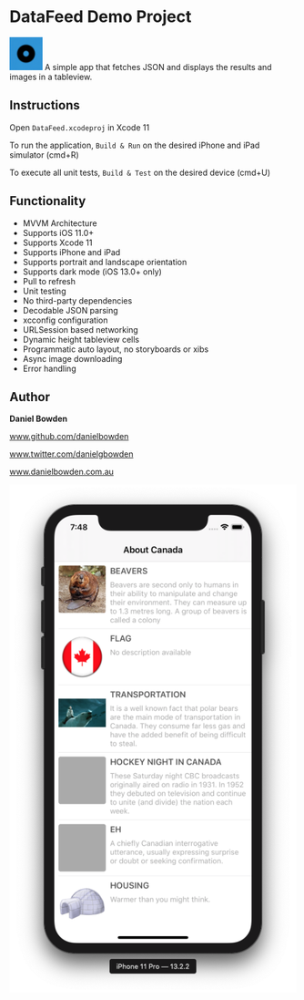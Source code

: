 # DataFeed Demo Project

![AppIcon](DataFeed/Resources/Assets.xcassets/AppIcon.appiconset/Icon-App-29x29@2x.png)
A simple app that fetches JSON and displays the results and images in a tableview.

## Instructions
Open `DataFeed.xcodeproj` in Xcode 11

To run the application, `Build & Run` on the desired iPhone and iPad simulator (cmd+R)

To execute all unit tests, `Build & Test` on the desired device (cmd+U)

## Functionality
* MVVM Architecture
* Supports iOS 11.0+
* Supports Xcode 11
* Supports iPhone and iPad
* Supports portrait and landscape orientation
* Supports dark mode (iOS 13.0+ only)
* Pull to refresh
* Unit testing
* No third-party dependencies
* Decodable JSON parsing
* xcconfig configuration
* URLSession based networking
* Dynamic height tableview cells
* Programmatic auto layout, no storyboards or xibs
* Async image downloading
* Error handling

## Author
**Daniel Bowden**

www.github.com/danielbowden

www.twitter.com/danielgbowden

www.danielbowden.com.au

![AppIcon](Screenshot.png)
